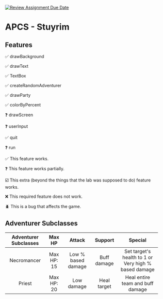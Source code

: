 [![Review Assignment Due Date](https://classroom.github.com/assets/deadline-readme-button-22041afd0340ce965d47ae6ef1cefeee28c7c493a6346c4f15d667ab976d596c.svg)](https://classroom.github.com/a/KprAwj1n)
# APCS - Stuyrim

## Features

:white_check_mark: drawBackground

:white_check_mark: drawText

:white_check_mark: TextBox

:white_check_mark: createRandomAdventurer

:white_check_mark: drawParty

:white_check_mark: colorByPercent

:question: drawScreen

:question: userInput

:white_check_mark: quit

:question: run


:white_check_mark: This feature works.

:question: This feature works partially.

:ballot_box_with_check: This extra (beyond the things that the lab was supposed to do) feature works.

:x: This required feature does not work.

:beetle: This is a bug that affects the game.


## Adventurer Subclasses

|Adventurer Subclasses|Max HP    |Attack            |Support    |Special                                             |
|:-------------------:|:--------:|:----------------:|:---------:|:--------------------------------------------------:|
|Necromancer          |Max HP: 15|Low % based damage|Buff damage|Set target's health to 1 or Very high % based damage|
|Priest               |Max HP: 20|Low damage        |Heal target|Heal entire team and buff damage                    |
